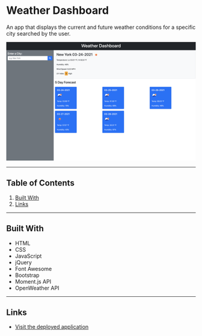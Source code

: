 # Weather Dashboard

An app that displays the current and future weather conditions for a specific city searched by the user.

![Screenshot of the website](./Assets/screenshot.png)

---

## Table of Contents

1. [Built With](#Built-With)
2. [Links](#Links)

---

## Built With

* HTML
* CSS
* JavaScript
* jQuery
* Font Awesome
* Bootstrap
* Moment.js API
* OpenWeather API

---

## Links

* [Visit the deployed application](https://samersaemeldahr.github.io/weather-dashboard/)
